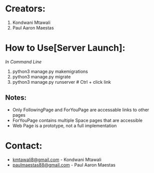 # Creators:  
1. Kondwani Mtawali 
2. Paul Aaron Maestas


# How to Use[Server Launch]:  
*In Command Line*
1. python3 manage.py makemigrations  
2. python3 manage.py migrate
3. python3 manage.py runserver # Ctrl + click link
 
## Notes:
- Only FollowingPage and ForYouPage are accessable links to other pages
- ForYouPage contains multiple Space pages that are accessible
- Web Page is a prototype, not a full implementation

# Contact:
- kmtawali8@gmail.com - Kondwani Mtawali
- paulmaestas88@gmail.com - Paul Aaron Maestas


